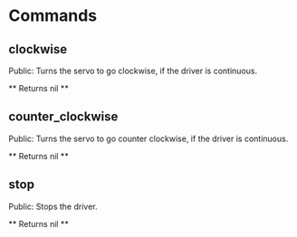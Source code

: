 # Commands

## clockwise

Public: Turns the servo to go clockwise, if the driver is continuous.

** Returns nil **

## counter_clockwise

Public: Turns the servo to go counter clockwise, if the driver is continuous.

** Returns nil **

## stop

Public: Stops the driver.

** Returns nil **